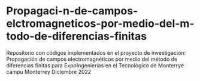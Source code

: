 # Propagaci-n-de-campos-elctromagneticos-por-medio-del-m-todo-de-diferencias-finitas
Repositorio con códigos implementados en el proyecto de investigación: Propagación de campos electromagnéticos por medio del método de diferencias finitas para ExpoIngenierias en el Tecnológico de Monterrye campu Monterrey Diciembre 2022
